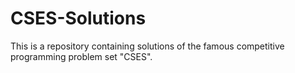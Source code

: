 # CSES-Solutions
This is  a repository containing solutions of the famous competitive programming problem set "CSES".
